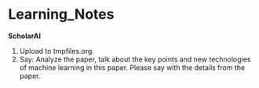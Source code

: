 # Learning_Notes

**ScholarAI**

1. Upload to tmpfiles.org.
2. Say: Analyze the paper, talk about the key points and new technologies of machine learning in this paper. Please say with the details from the paper.
